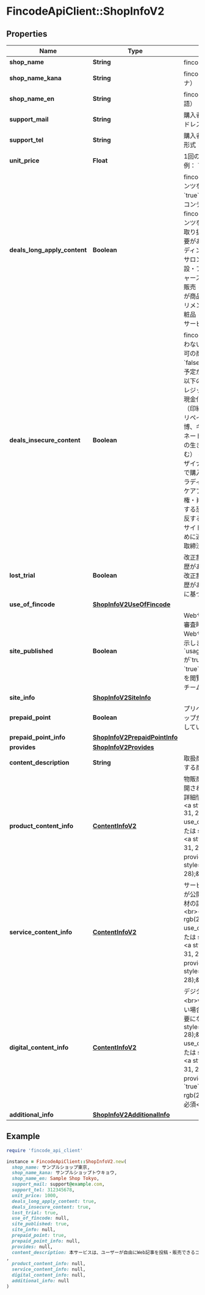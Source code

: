 # FincodeApiClient::ShopInfoV2

## Properties

| Name | Type | Description | Notes |
| ---- | ---- | ----------- | ----- |
| **shop_name** | **String** | fincodeにおけるショップ名  |  |
| **shop_name_kana** | **String** | fincodeにおけるショップ名（カナ）  |  |
| **shop_name_en** | **String** | fincodeにおけるショップ名（英語）  |  |
| **support_mail** | **String** | 購入者向けサポート窓口 メールアドレス\\ 形式： RFC 5322  |  |
| **support_tel** | **String** | 購入者向けサポート窓口 電話番号\\ 形式： 電話番号（ハイフンなし）  |  |
| **unit_price** | **Float** | 1回の決済における金額（単価）\\ \\ 例： &#x60;1000&#x60;（1000円）  | [optional] |
| **deals_long_apply_content** | **Boolean** | fincode審査に時間がかかるコンテンツを取り扱うかどうかの表明  - &#x60;true&#x60;: fincode審査に時間がかかるコンテンツを取り扱う - &#x60;false&#x60;: fincode審査に時間がかかるコンテンツを取り扱わない  以下の商材を取り扱う場合は&#x60;true&#x60;を指定する必要があります。  - 呉服 - コンサルディングサービス - エステ、美容サロン、美容医療 - スポーツ施設・フィットネスクラブ - カルチャースクール・通信講座 - データ販売 - 情報詳細（情報の内容自体が商品となるもの） - 占い - サプリメント・健康食品 - 美容品・化粧品 - カツラ - 旅行業に該当するサービス - タバコ・CBD - 寄付金  |  |
| **deals_insecure_content** | **Boolean** | fincodeで取扱不可の商材を取り扱わないことの表明  - &#x60;true&#x60;: 取扱不可の商材を取り扱う予定はない - &#x60;false&#x60;: 取扱不可の商材を取り扱う予定がある  fincodeの禁止商材は以下の通りです。  - 金融行為（クレジットカードショッピング枠の現金化等） - 仮想通貨取引、金券（印紙、切手等含む）、商品券、プリペイドカード、有価証券 - 賭博、ギャンブル - RMT（リアルマネートレーディング） - ペット等の生き物全般（※標本・剥製も含む） - お布施 - 危険ドラッグ、デザイナーズドラッグ - 処方箋なしで購入できる処方薬（ルミガン・ラディース・クラッシュビスタ・ケアプロスト等） - 第三者の著作権・肖像権・知的所有権等を侵害する恐れがあるもの - 公序良俗に反するもの（アダルト、出会い系サイトを含む） - 法律・法令の定めに違反するもの（銃刀法・麻薬取締法・ワシントン条約・薬事法）  |  |
| **lost_trial** | **Boolean** | 改正割賦販売法に基づく訴訟敗訴歴があるかどうかの表明  - &#x60;true&#x60;: 改正割賦販売法に基づく訴訟敗訴歴がある - &#x60;false&#x60;: 改正割賦販売法に基づく訴訟敗訴歴はない  |  |
| **use_of_fincode** | [**ShopInfoV2UseOfFincode**](ShopInfoV2UseOfFincode.md) |  |  |
| **site_published** | **Boolean** | Webサイトの公開状況\\ \\ fincode審査時点で決済機能を提供するWebサイトが閲覧可能かどうかを示します。\\ &#x60;usage_of_fincode.used_on_web&#x60;が&#x60;true&#x60;の場合、指定必須です。  - &#x60;true&#x60;: fincode審査チームがサイトを閲覧可能 - &#x60;false&#x60;: fincode審査チームがサイトを閲覧不可能  | [optional] |
| **site_info** | [**ShopInfoV2SiteInfo**](ShopInfoV2SiteInfo.md) |  | [optional] |
| **prepaid_point** | **Boolean** | プリペイドポイントの有無\\ \\ ショップがプリペイドポイントを導入しているかどうか  | [optional] |
| **prepaid_point_info** | [**ShopInfoV2PrepaidPointInfo**](ShopInfoV2PrepaidPointInfo.md) |  | [optional] |
| **provides** | [**ShopInfoV2Provides**](ShopInfoV2Provides.md) |  |  |
| **content_description** | **String** | 取扱商材の説明\\ \\ ショップの提供する商材についての説明  |  |
| **product_content_info** | [**ContentInfoV2**](ContentInfoV2.md) | 物販商材情報&lt;br&gt;webサイトが公開されていない場合、取扱商材の詳細情報が必要になります。&lt;br&gt;&lt;a style&#x3D;\&quot;color: rgb(212, 31, 28);\&quot;&gt;※ use_of_fincode.used_on_web または site_publishedが&lt;/a&gt; &#x60;false&#x60; &lt;a style&#x3D;\&quot;color: rgb(212, 31, 28);\&quot;&gt;&lt;br&gt;かつ provides.productが&lt;/a&gt; &#x60;true&#x60; &lt;a style&#x3D;\&quot;color: rgb(212, 31, 28);\&quot;&gt;のとき必須&lt;/a&gt; | [optional] |
| **service_content_info** | [**ContentInfoV2**](ContentInfoV2.md) | サービス商材情報&lt;br&gt;webサイトが公開されていない場合、取扱商材の詳細情報が必要になります。&lt;br&gt;&lt;a style&#x3D;\&quot;color: rgb(212, 31, 28);\&quot;&gt;※ use_of_fincode.used_on_web または site_publishedが&lt;/a&gt; &#x60;false&#x60; &lt;a style&#x3D;\&quot;color: rgb(212, 31, 28);\&quot;&gt;&lt;br&gt;かつ provides.serviceが&lt;/a&gt; &#x60;true&#x60; &lt;a style&#x3D;\&quot;color: rgb(212, 31, 28);\&quot;&gt;のとき必須&lt;/a&gt; | [optional] |
| **digital_content_info** | [**ContentInfoV2**](ContentInfoV2.md) | デジタルコンテンツ商材情報&lt;br&gt;webサイトが公開されていない場合、取扱商材の詳細情報が必要になります。&lt;br&gt;&lt;a style&#x3D;\&quot;color: rgb(212, 31, 28);\&quot;&gt;※ use_of_fincode.used_on_web または site_publishedが&lt;/a&gt; &#x60;false&#x60; &lt;a style&#x3D;\&quot;color: rgb(212, 31, 28);\&quot;&gt;&lt;br&gt;かつ provides.digital_contentsが&lt;/a&gt; &#x60;true&#x60; &lt;a style&#x3D;\&quot;color: rgb(212, 31, 28);\&quot;&gt;のとき必須&lt;/a&gt; | [optional] |
| **additional_info** | [**ShopInfoV2AdditionalInfo**](ShopInfoV2AdditionalInfo.md) |  | [optional] |

## Example

```ruby
require 'fincode_api_client'

instance = FincodeApiClient::ShopInfoV2.new(
  shop_name: サンプルショップ東京,
  shop_name_kana: サンプルショップトウキョウ,
  shop_name_en: Sample Shop Tokyo,
  support_mail: support@example.com,
  support_tel: 312345678,
  unit_price: 1000,
  deals_long_apply_content: true,
  deals_insecure_content: true,
  lost_trial: true,
  use_of_fincode: null,
  site_published: true,
  site_info: null,
  prepaid_point: true,
  prepaid_point_info: null,
  provides: null,
  content_description: 本サービスは、ユーザーが自由にWeb記事を投稿・販売できるコンテンツを提供しています。
,
  product_content_info: null,
  service_content_info: null,
  digital_content_info: null,
  additional_info: null
)
```


